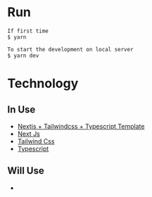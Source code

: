 # Run

<!-- `npm run dev` -->

```
If first time
$ yarn

To start the development on local server
$ yarn dev
```

# Technology

## In Use

-   [Nextjs + Tailwindcss + Typescript Template](https://github.com/withrvr/boilerplate-nextjs)
-   [Next Js](http://reactjs.org/)
-   [Tailwind Css](https://tailwindcss.com/)
-   [Typescript](https://www.typescriptlang.org/)

## Will Use

-
